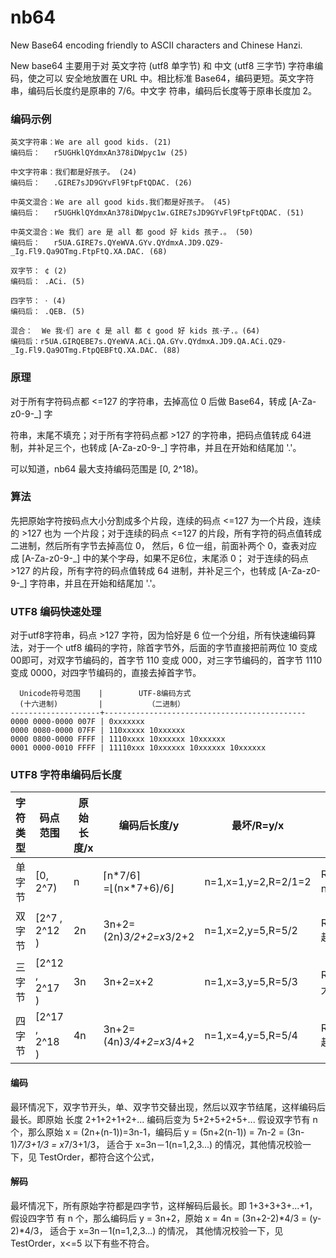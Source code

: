 # nb64
New Base64 encoding friendly to ASCII characters and Chinese Hanzi.

New base64 主要用于对 英文字符 (utf8 单字节) 和 中文 (utf8 三字节) 字符串编码，使之可以
安全地放置在 URL 中。相比标准 Base64，编码更短。英文字符串，编码后长度约是原串的 7/6。中文字
符串，编码后长度等于原串长度加 2。


### 编码示例
```
英文字符串：We are all good kids. (21)
编码后：   r5UGHklQYdmxAn378iDWpyc1w (25)

中文字符串：我们都是好孩子。 (24)
编码后：   .GIRE7sJD9GYvFl9FtpFtQDAC. (26)

中英文混合：We are all good kids.我们都是好孩子。 (45)
编码后：   r5UGHklQYdmxAn378iDWpyc1w.GIRE7sJD9GYvFl9FtpFtQDAC. (51)

中英文混合：We 我们 are 是 all 都 good 好 kids 孩子.。 (50)
编码后：   r5UA.GIRE7s.QYeWVA.GYv.QYdmxA.JD9.QZ9-_Ig.Fl9.Qa9OTmg.FtpFtQ.XA.DAC. (68)

双字节： ¢ (2)
编码后： .ACi. (5)

四字节： 𐄁 (4)
编码后： .QEB. (5)

混合：  We 我𐄁们 are ¢ 是 all 都 ¢ good 好 kids 孩𐄁子.。(64)
编码后：r5UA.GIRQEBE7s.QYeWVA.ACi.QA.GYv.QYdmxA.JD9.QA.ACi.QZ9-_Ig.Fl9.Qa9OTmg.FtpQEBFtQ.XA.DAC. (88)
```


### 原理

对于所有字符码点都 <=127 的字符串，去掉高位 0 后做 Base64，转成 [A-Za-z0-9-_] 字

符串，末尾不填充；对于所有字符码点都 >127 的字符串，把码点值转成 64进制，并补足三个，也转成
[A-Za-z0-9-\_] 字符串，并且在开始和结尾加 '.'。

可以知道，nb64 最大支持编码范围是 [0, 2^18)。



### 算法

先把原始字符按码点大小分割成多个片段，连续的码点  <=127 为一个片段，连续的 >127 也为
一个片段；对于连续的码点 <=127 的片段，所有字符的码点值转成 二进制，然后所有字节去掉高位 0，
然后，6 位一组，前面补两个 0，查表对应成 [A-Za-z0-9-\_] 中的某个字母，如果不足6位，末尾添 0；
对于连续的码点 >127 的片段，所有字符的码点值转成 64 进制，并补足三个，也转成
[A-Za-z0-9-\_] 字符串，并且在开始和结尾加 '.'。



### UTF8 编码快速处理

对于utf8字符串，码点 >127 字符，因为恰好是 6 位一个分组，所有快速编码算法，对于一个 utf8
编码的字符，除首字节外，后面的字节直接把前两位 10 变成 00即可，对双字节编码的，首字节 110
变成 000，对三字节编码的，首字节 1110 变成 0000，对四字节编码的，直接去掉首字节。

      Unicode符号范围    |        UTF-8编码方式
      (十六进制)         |          （二进制）
    --------------------+---------------------------------------------
    0000 0000-0000 007F | 0xxxxxxx
    0000 0080-0000 07FF | 110xxxxx 10xxxxxx
    0000 0800-0000 FFFF | 1110xxxx 10xxxxxx 10xxxxxx
    0001 0000-0010 FFFF | 11110xxx 10xxxxxx 10xxxxxx 10xxxxxx

### UTF8 字符串编码后长度

| 字符类型 | 码点范围           | 原始长度/x | 编码后长度/y                 | 最坏/R=y/x            | 最好/R                                |
| ---- | -------------- | ------ | ----------------------- | ------------------- | ----------------------------------- |
| 单字节  | [0, 2^7)       | n      | ⌈n*7/6⌉=⌊(n×*7+6)/6⌋    | n=1,x=1,y=2,R=2/1=2 | R=⌊(7n+6)/6⌋/n~=7/6+1/n  n越大越接近 7/6 |
| 双字节  | [2^7 , 2^12 )  | 2n     | 3n+2=(2n)*3/2+2=x*3/2+2 | n=1,x=2,y=5,R=5/2   | R=(3n+2)/2n=3/2+1/n n越大越接近 3/2      |
| 三字节  | [2^12 , 2^17 ) | 3n     | 3n+2=x+2                | n=1,x=3,y=5,R=5/3   | R=(3n+2)/3n=1+2/3n n越大越接近 1         |
| 四字节  | [2^17 , 2^18 ) | 4n     | 3n+2=(4n)*3/4+2=x*3/4+2 | n=1,x=4,y=5,R=5/4   | R=(3n+2)/4n=3/4+1/2n n越大越接近 3/4     |

#### 编码

最环情况下，双字节开头，单、双字节交替出现，然后以双字节结尾，这样编码后最长。即原始
长度 2+1+2+1+2+... 编码后变为 5+2+5+2+5+... 假设双字节有 n 个，那么原始
x = (2n+(n-1))=3n-1，编码后 y = (5n+2(n-1)) = 7n-2 = (3n-1)*7/3+1/3 = x*7/3+1/3，
适合于 x=3n－1(n=1,2,3...) 的情况，其他情况校验一下，见 TestOrder，都符合这个公式，

#### 解码

最坏情况下，所有原始字符都是四字节，这样解码后最长。即 1+3+3+3+...+1，假设四字节
有 n 个，那么编码后 y = 3n+2，原始 x = 4n = (3n+2-2)*4/3 = (y-2)*4/3， 适合于
x=3n－1(n=1,2,3...) 的情况， 其他情况校验一下，见 TestOrder，x<=5  以下有些不符合。
